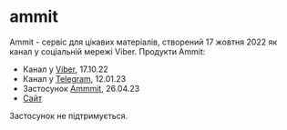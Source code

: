# ammit

Ammit - сервіс для цікавих матеріалів, створений 17 жовтня 2022 як канал у соціальній мережі Viber. Продукти Ammit:

- Канал у [Viber](https://invite.viber.com/?g2=AQArAOQQXqLSCU%2F5jznPL6rzeaD4Acss%2FVWiwuEbfn%2FjQ6eOIrPDRYx6pAM3e%2FAH), 17.10.22
- Канал у [Telegram](https://t.me/ammit1), 12.01.23
- Застосунок [Ammmit](https://bppot.weblium.site/zavantazhiti-dodatok), 26.04.23
- [Сайт](https://bppot.weblium.site)

Застосунок не підтримується.
